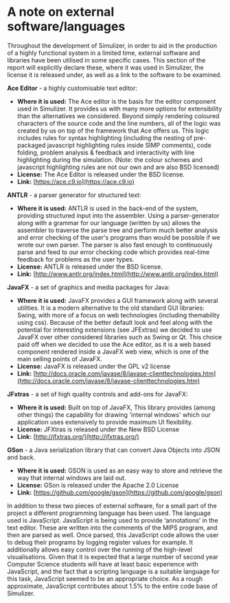 # A note on external software/languages #
Throughout the development of Simulizer, in order to aid in the production of a highly functional system in a limited time, external software and libraries have been utilised in some specific cases. This section of the report will explicitly declare these, where it was used in Simulizer, the license it is released under, as well as a link to the software to be examined.

<!-- Ace Editor -->
**Ace Editor** - a highly customisable text editor:

- **Where it is used:** The Ace editor is the basis for the editor component used in Simulizer. It provides us with many more options for extensibility than the alternatives we considered. Beyond simply rendering coloured characters of the source code and the line numbers, all of the logic was created by us on top of the framework that Ace offers us. This logic includes rules for syntax highlighting (including the nesting of pre-packaged javascript highlighting rules inside SIMP comments), code folding, problem analysis & feedback and interactivity with line highlighting during the simulation. (Note: the colour schemes and javascript highlighting rules are not our own and are also BSD licensed)
- **License:** The Ace Editor is released under the BSD license.
- **Link:** [https://ace.c9.io](https://ace.c9.io)

<!-- ANTLR -->
**ANTLR** - a parser generator for structured text:

- **Where it is used:** ANTLR is used in the back-end of the system, providing structured input into the assembler. Using a parser-generator along with a grammar for our language (written by us) allows the assembler to traverse the parse tree and perform much better analysis and error checking of the user's programs than would be possible if we wrote our own parser. The parser is also fast enough to continuously parse and feed to our error checking code which provides real-time feedback for problems as the user types.
- **License:** ANTLR is released under the BSD license.
- **Link:** [http://www.antlr.org/index.html](http://www.antlr.org/index.html)

<!-- JavaFX -->
**JavaFX** - a set of graphics and media packages for Java:

- **Where it is used:** JavaFX provides a GUI framework along with several utilities. It is a modern alternative to the old standard GUI libraries: Swing, with more of a focus on web technologies (including themability using css). Because of the better default look and feel along with the potential for interesting extensions (see JFExtras) we decided to use JavaFX over other considered libraries such as Swing or Qt. This choice paid off when we decided to use the Ace editor, as it is a web based component rendered inside a JavaFX web view, which is one of the main selling points of JavaFX.
- **License:** JavaFX is released under the GPL v2 license
- **Link:** [http://docs.oracle.com/javase/8/javase-clienttechnologies.htm](http://docs.oracle.com/javase/8/javase-clienttechnologies.htm)

<!-- JFxtras -->
**JFxtras** - a set of high quality controls and add-ons for JavaFX:

- **Where it is used:** Built on top of JavaFX, This library provides (among other things) the capability for drawing 'internal windows' which our application uses extensively to provide maximum UI flexibility.
- **License:** JFXtras is released under the New BSD License
- **Link:** [http://jfxtras.org/](http://jfxtras.org/)

<!-- GSon -->
**GSon** - a Java serialization library that can convert Java Objects into JSON and back.

- **Where it is used:** GSON is used as an easy way to store and retrieve the way that internal windows are laid out.
- **License:** GSon is released under the Apache 2.0 License
- **Link:** [https://github.com/google/gson](https://github.com/google/gson)

In addition to these two pieces of external software, for a small part of the project a different programming language has been used. The language used is JavaScript. JavaScript is being used to provide ‘annotations’ in the text editor. These are written into the comments of the MIPS program, and then are parsed as well. Once parsed, this JavaScript code allows the user to debug their programs by logging register values for example. It additionally allows easy control over the running of the high-level visualisations. Given that it is expected that a large number of second year Computer Science students will have at least basic experience with JavaScript, and the fact that a scripting language is a suitable language for this task, JavaScript seemed to be an appropriate choice. As a rough approximate, JavaScript contributes about 1.5% to the entire code base of Simulizer.
